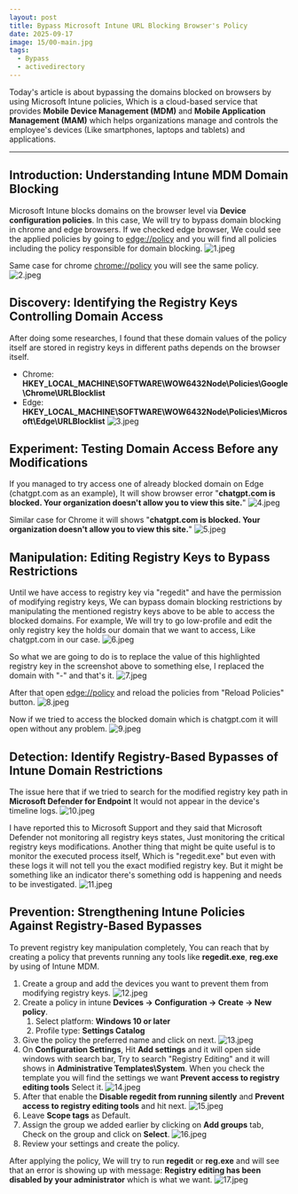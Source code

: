 ```yaml
---
layout: post
title: Bypass Microsoft Intune URL Blocking Browser's Policy
date: 2025-09-17
image: 15/00-main.jpg
tags:
  - Bypass
  - activedirectory
---
```

Today's article is about bypassing the domains blocked on browsers by using Microsoft Intune policies, Which is a cloud-based service that provides **Mobile Device Management (MDM)** and **Mobile Application Management (MAM)** which helps organizations manage and controls the employee's devices (Like smartphones, laptops and tablets) and applications.

---

## Introduction: Understanding Intune MDM Domain Blocking

Microsoft Intune blocks domains on the browser level via **Device configuration policies**. In this case, We will try to bypass domain blocking in chrome and edge browsers.
If we checked edge browser, We could see the applied policies by going to [edge://policy](edge://policy) and you will find all policies including the policy responsible for domain blocking. ![1.jpeg](/img/15/1.jpeg)

Same case for chrome [chrome://policy](chrome://policy) you will see the same policy. ![2.jpeg](/img/15/2.jpeg)

## Discovery: Identifying the Registry Keys Controlling Domain Access

After doing some researches, I found that these domain values of the policy itself are stored in registry keys in different paths depends on the browser itself.
- Chrome: **HKEY_LOCAL_MACHINE\SOFTWARE\WOW6432Node\Policies\Google\Chrome\URLBlocklist**
- Edge: **HKEY_LOCAL_MACHINE\SOFTWARE\WOW6432Node\Policies\Microsoft\Edge\URLBlocklist**
![3.jpeg](/img/15/3.jpeg)

## Experiment: Testing Domain Access Before any Modifications

If you managed to try access one of already blocked domain on Edge (chatgpt.com as an example), It will show browser error "**chatgpt.com is blocked. Your organization doesn't allow you to view this site.**" ![4.jpeg](/img/15/4.jpeg)

Similar case for Chrome it will shows "**chatgpt.com is blocked. Your organization doesn't allow you to view this site.**" ![5.jpeg](/img/15/5.jpeg)

## Manipulation: Editing Registry Keys to Bypass Restrictions

Until we have access to registry key via "regedit" and have the permission of modifying registry keys, We can bypass domain blocking restrictions by manipulating the mentioned registry keys above to be able to access the blocked domains.
For example, We will try to go low-profile and edit the only registry key the holds our domain that we want to access, Like chatgpt.com in our case. ![6.jpeg](/img/15/6.jpeg)

So what we are going to do is to replace the value of this highlighted registry key in the screenshot above to something else, I replaced the domain with "-" and that's it. ![7.jpeg](/img/15/7.jpeg)

After that open [edge://policy](edge://policy) and reload the policies from "Reload Policies" button. ![8.jpeg](/img/15/8.jpeg)

Now if we tried to access the blocked domain which is chatgpt.com it will open without any problem. ![9.jpeg](/img/15/9.jpeg)

## Detection: Identify Registry-Based Bypasses of Intune Domain Restrictions

The issue here that if we tried to search for the modified registry key path in **Microsoft Defender for Endpoint** It would not appear in the device's timeline logs. ![10.jpeg](/img/15/10.jpeg)

I have reported this to Microsoft Support and they said that Microsoft Defender not monitoring all registry keys states, Just monitoring the critical registry keys modifications.
Another thing that might be quite useful is to monitor the executed process itself, Which is "regedit.exe" but even with these logs it will not tell you the exact modified registry key. But it might be something like an indicator there's something odd is happening and needs to be investigated. ![11.jpeg](/img/15/11.jpeg)

## Prevention: Strengthening Intune Policies Against Registry-Based Bypasses

To prevent registry key manipulation completely, You can reach that by creating a policy that prevents running any tools like **regedit.exe**, **reg.exe** by using of Intune MDM.
1. Create a group and add the devices you want to prevent them from modifying registry keys. ![12.jpeg](/img/15/12.jpeg)
2. Create a policy in intune **Devices -> Configuration -> Create -> New policy**.
	1. Select platform: **Windows 10 or later**
	2. Profile type: **Settings Catalog**
3. Give the policy the preferred name and click on next. ![13.jpeg](/img/15/13.jpeg)
4. On **Configuration Settings**, Hit **Add settings** and it will open side windows with search bar, Try to search "Registry Editing" and it will shows in **Administrative Templates\System**. When you check the template you will find the settings we want **Prevent access to registry editing tools** Select it. ![14.jpeg](/img/15/14.jpeg)
5. After that enable the **Disable regedit from running silently** and **Prevent access to registry editing tools** and hit next. ![15.jpeg](/img/15/15.jpeg)
6. Leave **Scope tags** as Default.
7. Assign the group we added earlier by clicking on **Add groups** tab, Check on the group and click on **Select**. ![16.jpeg](/img/15/16.jpeg)
8. Review your settings and create the policy.

After applying the policy, We will try to run **regedit** or **reg.exe** and will see that an error is showing up with message: **Registry editing has been disabled by your administrator** which is what we want. ![17.jpeg](/img/15/17.jpeg)